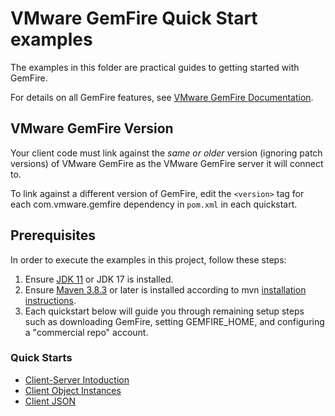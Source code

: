 <!--
  ~ Copyright (c) VMware, Inc. 2023. All rights reserved.
  ~ SPDX-License-Identifier: Apache-2.0
  -->

# VMware GemFire Quick Start examples
The examples in this folder are practical guides to getting started with GemFire.

For details on all GemFire features, see [VMware GemFire Documentation](https://docs.vmware.com/en/VMware-GemFire).

## VMware GemFire Version
Your client code must link against the _same or older_ version (ignoring patch versions) of VMware GemFire as the VMware GemFire server it will connect to.

To link against a different version of GemFire, edit the `<version>` tag for each com.vmware.gemfire dependency in `pom.xml` in each quickstart.

## Prerequisites

In order to execute the examples in this project, follow these steps:
1. Ensure [JDK 11](https://bell-sw.com/pages/downloads/) or JDK 17 is installed.
1. Ensure [Maven 3.8.3](https://maven.apache.org/download.cgi) or later is installed according to mvn [installation instructions](https://maven.apache.org/install.html).
1. Each quickstart below will guide you through remaining setup steps such as downloading GemFire, setting GEMFIRE_HOME, and configuring a "commercial repo" account.

### Quick Starts

* [Client-Server Intoduction](001_client_server_introduction/)
* [Client Object Instances](002_client_server_user_objects/)
* [Client JSON](003_client_server_json/)
